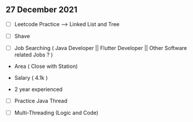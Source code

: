 ## 27 December 2021

- [ ]  Leetcode Practice --> Linked List and Tree 

- [ ]  Shave 

- [ ]  Job Searching  ( Java Developer || Flutter Developer || Other Software related Jobs ? )
  
  - Area ( Close with Station)
  
  - Salary ( 4.1k )
  
  - 2 year experienced

- [ ]  Practice Java Thread
  
  - [ ] Multi-Threading (Logic and Code)



